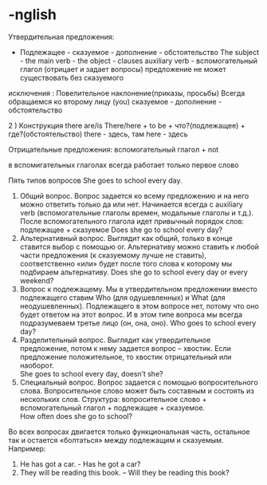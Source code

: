 # -nglish
Утвердительная предложения:
+ Подлежащее - сказуемое - дополнение - обстоятельство
The subject - the main verb - the object - clauses
auxiliary verb - вспомогательный глагол
(отрицает и задает вопросы)
предложение не может существовать без сказуемого

исключения :
Повелительное наклонение(приказы, просьбы) 
Всегда обращаемся ко второму лицу (you)
сказуемое - дополнение - обстоятельство

2 ) Конструкция there are/is
There/here + to be + что?(подлежащее) + где?(обстоятельство)
there - здесь, там
here - здесь

Отрицательные предложения:
вспомогательный глагол + not

в вспомигательных глаголах всегда работает только первое слово 

Пять типов вопросов 
She goes to school every day. 
1. Общий вопрос. Вопрос задается ко всему предложению и на него можно ответить только да или нет. Начинается всегда с auxiliary verb (вспомогательные глаголы времен, модальные глаголы и т.д.). После вспомогательного глагола идет привычный порядок слов: подлежащее + сказуемое 
Does she go to school every day? 
2. Альтернативный вопрос. Выглядит как общий, только в конце ставится выбор с помощью or. Альтернативу можно ставить к любой части предложения (к сказуемому лучше не ставить), соответственно «или» будет после того слова к которому мы подбираем альтернативу. 
Does she go to school every day or every weekend? 
3. Вопрос к подлежащему. Мы в утвердительном предложении вместо подлежащего ставим Who (для одушевленных) и What (для неодушевленных). Подлежащего в этом вопросе нет, потому что оно будет ответом на этот вопрос. И в этом типе вопроса мы всегда подразумеваем третье лицо (он, она, оно). 
Who goes to school every day? 
4. Разделительный вопрос. Выглядит как утвердительное предложение, потом к нему задается вопрос – хвостик. Если предложение положительное, то хвостик отрицательный или наоборот.  
She goes to school every day, doesn’t she? 
5. Специальный вопрос. Вопрос задается с помощью вопросительного слова. Вопросительное слово может быть составным и состоять из нескольких слов. Структура: вопросительное слово + вспомогательный глагол + подлежащее + сказуемое.  
How often does she go to school? 
 
Во всех вопросах двигается только функциональная часть, остальное так и остается «болтаться» между подлежащим и сказуемым. Например: 
1) He has got a car. - Has he got a car? 
2) They will be reading this book. – Will they be reading this book?
